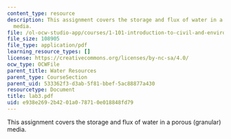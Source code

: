 ```yaml
---
content_type: resource
description: This assignment covers the storage and flux of water in a porous (granular)
  media.
file: /ol-ocw-studio-app/courses/1-101-introduction-to-civil-and-environmental-engineering-design-i-fall-2005/e938e2692b4201a078710e018848fd79_lab3.pdf
file_size: 108905
file_type: application/pdf
learning_resource_types: []
license: https://creativecommons.org/licenses/by-nc-sa/4.0/
ocw_type: OCWFile
parent_title: Water Resources
parent_type: CourseSection
parent_uid: 533362f3-d3ab-5f81-bbef-5ac88877a430
resourcetype: Document
title: lab3.pdf
uid: e938e269-2b42-01a0-7871-0e018848fd79
---
```

This assignment covers the storage and flux of water in a porous (granular) media.